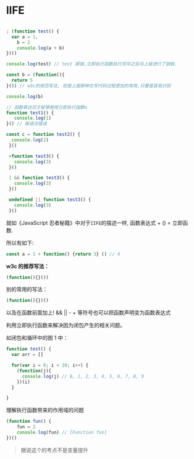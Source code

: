 # IIFE

```JavaScript

; (function test() {
  var a = 1,
    b = 2
    console.log(a + b)
})()

console.log(test) // test 报错,立即执行函数执行完毕之后马上就进行了销毁.

const b = (function(){
  return 5
}()) // w3c的规范写法, 但是上面那种在写代码过程更加的常用,只要是容易识别

console.log(b)

// 函数表达式才能够使用立即执行函数o
function test1() {
   console.log(1)
}() // 报语法错误

const c = function test2() {
  console.log(2)
 }()

 +function test3() {
   console.log(3)
 }()

 1 && function test3() {
   console.log(3)
 }()

 undefined || function test3() {
   console.log(3)
 }()
```

就如《JavaScript 忍者秘籍》中对于`IIFE`的描述一样, 函数表达式 + () = 立即函数.

所以有如下:

```JavaScript
const a = 1 + function() {return 3} () // 4
```

**w3c 的推荐写法：**

```JavaScript
(function(){}())
```

别的常用的写法：

```JavaScript
(function(){})()
```

以及在函数前面加上! && || - + 等符号也可以把函数声明变为函数表达式

利用立即执行函数来解决因为闭包产生的相关问题。

如闭包和循环中的图 1 中：

```JavaScript
function test() {
  var arr = []

  for(var i = 0; i < 10; i++) {
    (function(j){
      console.log(j) // 0, 1, 2, 3, 4, 5, 6, 7, 8, 9
    })(i)
  }

}
```

理解执行函数带来的作用域的问题

```JavaScript
(function fun() {
    fun = 2
    console.log(fun) // [Function fun]
})()

```

> 据说这个的考点不是变量提升
